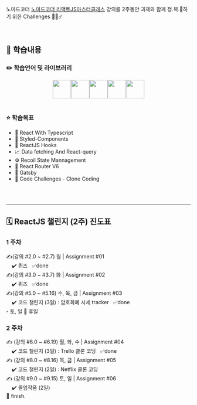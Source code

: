 노마드코더 [노마드코더 리액트JS마스터클래스](https://nomadcoders.co/react-masterclass) 강의를
2주동안 과제와 함께 정.복.🚀하기 위한 Challenges 🧑‍🚀☄️

<br/>
<h2>📖 학습내용</h2>
<p>
<h3>✏️ 학습언어 및 라이브러리</h3>
<div style="display: flex; justify-content:center; align-items:center;">
  <img src="https://nervjs.github.io/taro-docs/assets/images/rn-ecec68ba194e4b5e9fc3e853cc00c569.png"  style="width: 50px; height: 50px;">
  <img src="https://nomadcoders.co/_next/image?url=%2F_next%2Fstatic%2Fmedia%2Ftypescript.791deeef.png&w=1920&q=75" style="width: 50px; height: 50px;">
  <img src="https://nomadcoders.co/logos/react-query.svg" style="width: 50px; height: 50px;">
  <img src="https://nomadcoders.co/_next/image?url=%2F_next%2Fstatic%2Fmedia%2Fmotion.66282fc0.png&w=640&q=75" style="width: 50px; height: 50px;">
  <img src="https://nomadcoders.co/_next/image?url=%2F_next%2Fstatic%2Fmedia%2Fgatsby.535afb3f.png&w=1920&q=75" style="width: 50px; height: 50px;">
</div>
<br/>
<h3>⭐ 학습목표</h3>
<ul>
  <li>🧐 React With Typescript</li>
  <li>💅 Styled-Components</li>
  <li>🎣 ReactJS Hooks</li>
  <li>📈 Data fetching And React-query</li>
  <li>⚙️ Recoil State Mannagement</li>
  <li>📜 React Router V6</li>
  <li>👾 Gatsby</li>
  <li>🚀 Code Challenges - Clone Coding </li>
</ul>
</p>
<br/>
<br/>

<hr/>
<h2>🗓 ReactJS 챌린지 (2주) 진도표</h2>
<h3>1 주차</h3>
✍️(강의 #2.0 ~ #2.7) 월 | Assignment #01 <br/> 
&nbsp;&nbsp&nbsp;&nbsp;✔️ 퀴즈 &nbsp;&nbsp;✅done<br/> 
✍️(강의 #3.0 ~ #3.7) 화 | Assignment #02 <br/>
&nbsp;&nbsp&nbsp;&nbsp;✔️ 퀴즈 &nbsp;&nbsp;✅done<br/>
✍️(강의 #5.0 ~ #5.16) 수, 목, 금 | Assignment #03 <br/>
&nbsp;&nbsp&nbsp;&nbsp;✔️ 코드 챌린지 (3일) : 암호화폐 시세 tracker &nbsp;&nbsp;✅done<br/>
- 토, 일           🌴 휴일<br/>
<h3>2 주차</h3>
✍️ (강의 #6.0 ~ #6.19) 월, 화, 수 | Assignment #04<br/>
&nbsp;&nbsp&nbsp;&nbsp;✔️ 코드 챌린지 (3일) : Trello 클론 코딩 &nbsp;&nbsp;✅done<br/>
✍️ (강의 #8.0 ~ #8.16) 목, 금 | Assignment #05<br/>
&nbsp;&nbsp&nbsp;&nbsp;✔️ 코드 챌린지 (2일) : Netflix 클론 코딩<br/>
✍️ (강의 #9.0 ~ #9.15) 토, 일 | Assignment #06<br/>
&nbsp;&nbsp&nbsp;&nbsp;✔️ 졸업작품 (2일) <br/>
🚩 finish.

